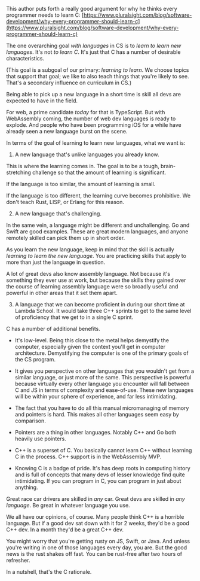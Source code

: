 This author puts forth a really good argument for why he thinks every programmer needs to learn C:
[https://www.pluralsight.com/blog/software-development/why-every-programmer-should-learn-c](https://www.pluralsight.com/blog/software-development/why-every-programmer-should-learn-c)

The one overarching goal _with languages_ in CS is to _learn to learn new languages_. It's not _to learn C_. It's just that C has a number of desirable characteristics.

(This goal is a subgoal of our primary: _learning to learn_. We choose topics that support that goal; we like to also teach things that you're likely to see. That's a secondary influence on curriculum in CS.)

Being able to pick up a new language in a short time is skill all devs are expected to have in the field.

For web, a prime candidate _today_ for that is TypeScript. But with WebAssembly coming, the number of web dev languages is ready to explode. And people who have been programming iOS for a while have already seen a new language burst on the scene.

In terms of the goal of learning to learn new languages, what we want is:

1. A new language that's unlike languages you already know.

This is where the learning comes in. The goal is to be a tough, brain-stretching challenge so that the amount of learning is significant.

If the language is too similar, the amount of learning is small.

If the language is too different, the learning curve becomes prohibitive. We don't teach Rust, LISP, or Erlang for this reason.

2. A new language that's challenging.

In the same vein, a language might be different and unchallenging. Go and Swift are good examples. These are great modern languages, and anyone remotely skilled can pick them up in short order.

As you learn the new language, keep in mind that the skill is actually _learning to learn the new language_. You are practicing skills that apply to more than just the language in question.

A lot of great devs also know assembly language. Not because it's something they ever use at work, but because the skills they gained over the course of learning assembly language were so broadly useful and powerful in other areas that it set them apart.

3. A language that we can become proficient in during our short time at Lambda School. It would take three C++ sprints to get to the same level of proficiency that we get to in a single C sprint.

C has a number of additional benefits.

- It's low-level. Being this close to the metal helps demystify the computer, especially given the context you'll get in computer architecture. Demystifying the computer is one of the primary goals of the CS program.

- It gives you perspective on other languages that you wouldn't get from a similar language, or just more of the same. This perspective is powerful because virtually every other language you encounter will fall between C and JS in terms of complexity and ease-of-use. These new languages will be within your sphere of experience, and far less intimidating.

- The fact that you have to do all this manual micromanaging of memory and pointers is hard. This makes all other languages seem easy by comparison.

- Pointers are a thing in other languages. Notably C++ and Go both heavily use pointers.

- C++ is a superset of C. You basically cannot learn C++ without learning C in the process. C++ support is in the WebAssembly MVP.

- Knowing C is a badge of pride. It's has deep roots in computing history and is full of concepts that many devs of lesser knowledge find quite intimidating. If you can program in C, you can program in just about anything.

Great race car drivers are skilled in _any_ car. Great devs are skilled in _any language_. Be great in whatever language you use.

We all have our opinions, of course. Many people think C++ is a horrible language. But if a good dev sat down with it for 2 weeks, they'd be a good C++ dev. In a month they'd be a great C++ dev.

You might worry that you're getting rusty on JS, Swift, or Java. And unless you're writing in one of those languages every day, you are. But the good news is the rust shakes off fast. You can be rust-free after two hours of refresher.

In a nutshell, that's the C rationale.
